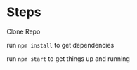 # Steps

Clone Repo

run `npm install` to get dependencies

run `npm start` to get things up and running
